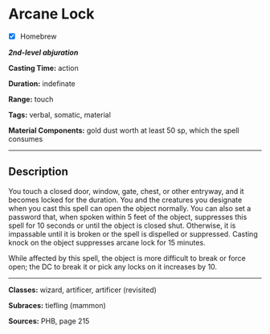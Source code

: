 # Arcane Lock

- [x] Homebrew

***2nd-level abjuration***

**Casting Time:** action

**Duration:** indefinate

**Range:** touch

**Tags:** verbal, somatic, material

**Material Components:** gold dust worth at least 50 sp, which the spell consumes

---

## Description
You touch a closed door, window, gate, chest, or other entryway, and it becomes locked for the duration. You and the creatures you designate when you cast this spell can open the object normally. You can also set a password that, when spoken within 5 feet of the object, suppresses this spell for 10 seconds or until the object is closed shut. Otherwise, it is impassable until it is broken or the spell is dispelled or suppressed. Casting knock on the object suppresses arcane lock for 15 minutes.

While affected by this spell, the object is more difficult to break or force open; the DC to break it or pick any locks on it increases by 10.

---

**Classes:** wizard, artificer, artificer (revisited)

**Subraces:** tiefling (mammon)

**Sources:** PHB, page 215
